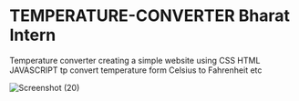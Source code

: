 # TEMPERATURE-CONVERTER Bharat Intern
Temperature converter creating a simple website using CSS HTML JAVASCRIPT tp convert temperature form Celsius to Fahrenheit etc




![Screenshot (20)](https://github.com/Gaurav1287/-TEMPERATURE-CONVERTER/assets/72155398/c025de4a-d68d-4d8b-84eb-5e2c77a710ec)
